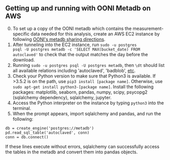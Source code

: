 ## Getting up and running with OONI Metadb on AWS

0. To set up a copy of the OONI metadb which contains the measurement-specific
   data needed for this analysis, create an AWS EC2 instance by following
   [OONI's metadb sharing
   directions](https://github.com/ooni/sysadmin/blob/master/docs/metadb-sharing.md).
1. After tunneling into the EC2 instance, run <code>sudo -u postgres psql -U
   postgres metadb -c 'SELECT MAX(bucket_date) FROM autoclaved'</code> to check
   that the output matches the day before the download.
2. Running <code>sudo -u postgres psql -U postgres metadb</code>, then
   <code>\dt</code> should list all available relations including 'autoclaved',
   'badblob', <a href =
   "https://docs.google.com/document/d/1vB8taIbSOBxBRKMozCZwvt88iByghcIUJGh9nnk6vHo/edit?usp=sharing">etc</a>.
3. Check your Python version to make sure that Python3 is available. If >3.5.2
   is on the path, use <code>pip3 install [package name]</code>. Otherwise, use
   <code>sudo apt-get install python3-[package name]</code>. Install the
   following packages: matplotlib, seaborn, pandas, numpy, scipy, psycopg2
   (sqlalchemy dependency), sqlalchemy, jupyter.
4. Access the Python interpreter on the instance by typing `python3` into the
   terminal.
5. When the prompt appears, import sqlalchemy and pandas, and run the following: 


```
db = create_engine('postgres://metadb')
pd.read_sql_table('autoclaved', conn)
conn = db.connect()
```

If these lines execute without errors, sqlalchemy can successfully access the tables in the metadb and convert them into pandas objects.
